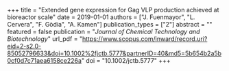 +++
title = "Extended gene expression for Gag VLP production achieved at bioreactor scale"
date = 2019-01-01
authors = ["J. Fuenmayor", "L. Cervera", "F. Gòdia", "A. Kamen"]
publication_types = ["2"]
abstract = ""
featured = false
publication = "*Journal of Chemical Technology and Biotechnology*"
url_pdf = "https://www.scopus.com/inward/record.uri?eid=2-s2.0-85052796633&doi=10.1002%2fjctb.5777&partnerID=40&md5=5b654b2a5b0cf0d7c71aea6158ce226a"
doi = "10.1002/jctb.5777"
+++

